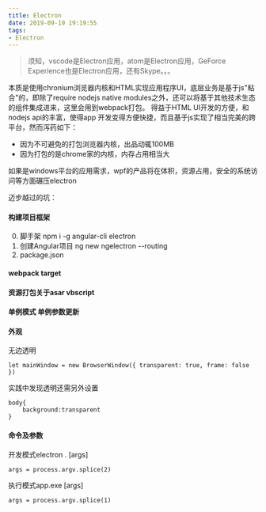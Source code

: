 ```yaml
---
title: Electron
date: 2019-09-19 19:19:55
tags:
- Electron
---
```

> 须知，vscode是Electron应用，atom是Electron应用，GeForce Experience也是Electron应用，还有Skype。。。

本质是使用chronium浏览器内核和HTML实现应用程序UI，底层业务是基于js"粘合"的，即除了require nodejs native modules之外，还可以将基于其他技术生态的组件集成进来，这里会用到webpack打包。
得益于HTML UI开发的方便，和nodejs api的丰富，使得app 开发变得方便快捷，而且基于js实现了相当完美的跨平台，然而泻药如下：

+ 因为不可避免的打包浏览器内核，出品动辄100MB
+ 因为打包的是chrome家的内核，内存占用相当大

如果是windows平台的应用需求，wpf的产品将在体积，资源占用，安全的系统访问等方面碾压electron

迈步越过的坑：

#### 构建项目框架
0. 脚手架 npm i -g angular-cli electron
1. 创建Angular项目 ng new ngelectron --routing 
2. package.json 

#### webpack target

#### 资源打包关于asar vbscript

#### 单例模式 单例参数更新

#### 外观
无边透明
```
let mainWindow = new BrowserWindow({ transparent: true, frame: false })
```
实践中发现透明还需另外设置
```
body{
    background:transparent
}
```
#### 命令及参数
开发模式electron . [args]
```
args = process.argv.splice(2)
```
执行模式app.exe [args]
```
args = process.argv.splice(1)
```